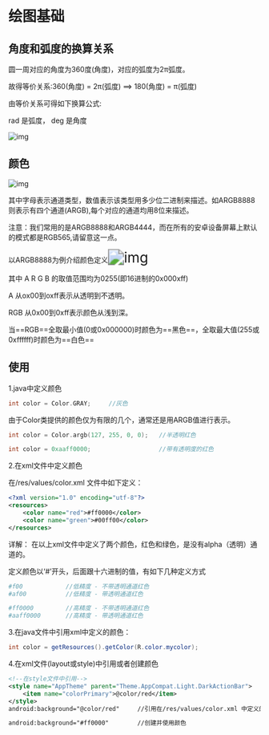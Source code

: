# 绘图基础

## 角度和弧度的换算关系

圆一周对应的角度为360度(角度)，对应的弧度为2π弧度。

故得等价关系:360(角度) = 2π(弧度) ==> 180(角度) = π(弧度)

由等价关系可得如下换算公式:

rad 是弧度， deg 是角度

![img](https://upload-images.jianshu.io/upload_images/2625999-106126c0ca928b48.png?imageMogr2/auto-orient/strip|imageView2/2/w/202)

## 颜色

![img](https://upload-images.jianshu.io/upload_images/2625999-aa8012958bf7150c.png?imageMogr2/auto-orient/strip|imageView2/2/w/1080)

其中字母表示通道类型，数值表示该类型用多少位二进制来描述。如ARGB8888则表示有四个通道(ARGB),每个对应的通道均用8位来描述。

注意：我们常用的是ARGB8888和ARGB4444，而在所有的安卓设备屏幕上默认的模式都是RGB565,请留意这一点。

以ARGB8888为例介绍颜色定义<img src="https://upload-images.jianshu.io/upload_images/2625999-86d4d1223b0ca903.png?imageMogr2/auto-orient/strip|imageView2/2/w/1065" alt="img" style="zoom:200%;" />

其中 A R G B 的取值范围均为0255(即16进制的0x000xff)

A 从ox00到oxff表示从透明到不透明。

RGB 从0x00到0xff表示颜色从浅到深。

当==RGB==全取最小值(0或0x000000)时颜色为==黑色==，全取最大值(255或0xffffff)时颜色为==白色==

## 使用

1.java中定义颜色

```cpp
int color = Color.GRAY;     //灰色
```

由于Color类提供的颜色仅为有限的几个，通常还是用ARGB值进行表示。

```cpp
int color = Color.argb(127, 255, 0, 0);   //半透明红色

int color = 0xaaff0000;                   //带有透明度的红色
```

2.在xml文件中定义颜色

在/res/values/color.xml 文件中如下定义：

```xml
<?xml version="1.0" encoding="utf-8"?>
<resources>
    <color name="red">#ff0000</color>
    <color name="green">#00ff00</color>
</resources>
```

详解： 在以上xml文件中定义了两个颜色，红色和绿色，是没有alpha（透明）通道的。

定义颜色以‘#’开头，后面跟十六进制的值，有如下几种定义方式

```bash
#f00            //低精度 - 不带透明通道红色
#af00           //低精度 - 带透明通道红色

#ff0000         //高精度 - 不带透明通道红色
#aaff0000       //高精度 - 带透明通道红色
```

3.在java文件中引用xml中定义的颜色：

```java
int color = getResources().getColor(R.color.mycolor);
```

4.在xml文件(layout或style)中引用或者创建颜色

```xml
<!--在style文件中引用-->
<style name="AppTheme" parent="Theme.AppCompat.Light.DarkActionBar">
    <item name="colorPrimary">@color/red</item>
</style>
android:background="@color/red"     //引用在/res/values/color.xml 中定义的颜色

android:background="#ff0000"        //创建并使用颜色
```